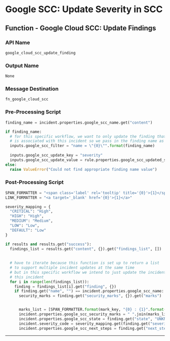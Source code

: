 <!--
    DO NOT MANUALLY EDIT THIS FILE
    THIS FILE IS AUTOMATICALLY GENERATED WITH resilient-sdk codegen
-->

# Google SCC: Update Severity in SCC

## Function - Google Cloud SCC: Update Findings

### API Name
`google_cloud_scc_update_finding`

### Output Name
`None`

### Message Destination
`fn_google_cloud_scc`

### Pre-Processing Script
```python
finding_name = incident.properties.google_scc_name.get("content")

if finding_name:
  # for this specific workflow, we want to only update the finding that
  # is associated with this incident so we pass in the finding name as the filter
  inputs.google_scc_filter = "name = \"{0}\"".format(finding_name)
  
  inputs.google_scc_update_key = "severity"
  inputs.google_scc_update_value = rule.properties.google_scc_updated_severity
else:
  raise ValueError("Could not find appropriate finding name value")
```

### Post-Processing Script
```python
SPAN_FORMATTER = "<span class='label' rel='tooltip' title='{0}'>{1}</span>"
LINK_FORMATTER = "<a target='_blank' href='{0}'>{1}</a>"

severity_mapping = {
  "CRITICAL": "High", 
  "HIGH": "High", 
  "MEDIUM": "Medium", 
  "LOW": "Low", 
  "DEFAULT": "Low"
}

if results and results.get("success"):
  findings_list = results.get("content", {}).get("findings_list", [])
  
  
  # have to iterate because this function is set up to return a list
  # to support multiple incident updates at the same time
  # but in this specific workflow we intend to just update the incident associated with
  # this incident
  for i in range(len(findings_list)):
    finding = findings_list[i].get("finding", {})
    if finding.get("name", "") == incident.properties.google_scc_name:
      security_marks = finding.get("security_marks", {}).get("marks")


      marks_list = [SPAN_FORMATTER.format(mark_key, "{0} : {1}".format(mark_key, security_marks.get(mark_key))) for mark_key in security_marks]
      incident.properties.google_scc_security_marks = " ".join(marks_list)
      incident.properties.google_scc_state = finding.get("state", "UNKNOWN")
      incident.severity_code = severity_mapping.get(finding.get("severity"), "DEFAULT")
      incident.properties.google_scc_next_steps = finding.get("next_steps")
```

---

